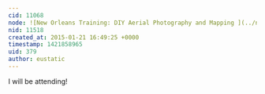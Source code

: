 ```yaml
---
cid: 11068
node: ![New Orleans Training: DIY Aerial Photography and Mapping ](../notes/stevie/01-12-2015/new-orleans-training-diy-aerial-photography-and-mapping)
nid: 11518
created_at: 2015-01-21 16:49:25 +0000
timestamp: 1421858965
uid: 379
author: eustatic
---
```


I will be attending!